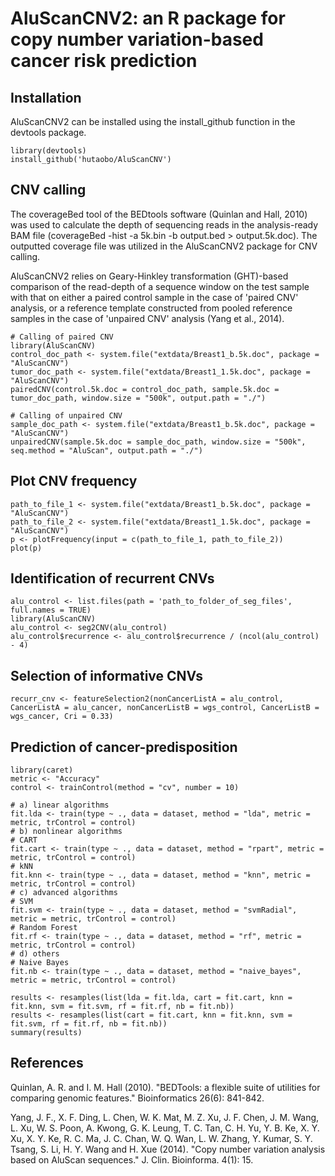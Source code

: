 # AluScanCNV2: an R package for copy number variation-based cancer risk prediction

## Installation
AluScanCNV2 can be installed using the install_github function in the devtools package.
```{r}
library(devtools)
install_github('hutaobo/AluScanCNV')
```

## CNV calling
The coverageBed tool of the BEDtools software (Quinlan and Hall, 2010) was used to calculate the depth of sequencing reads in the analysis-ready BAM file (coverageBed -hist -a 5k.bin -b output.bed > output.5k.doc). The outputted coverage file was utilized in the AluScanCNV2 package for CNV calling.

AluScanCNV2 relies on Geary-Hinkley transformation (GHT)-based comparison of the read-depth of a sequence window on the test sample with that on either a paired control sample in the case of 'paired CNV' analysis, or a reference template constructed from pooled reference samples in the case of 'unpaired CNV' analysis (Yang et al., 2014).
```{r}
# Calling of paired CNV
library(AluScanCNV)
control_doc_path <- system.file("extdata/Breast1_b.5k.doc", package = "AluScanCNV")
tumor_doc_path <- system.file("extdata/Breast1_1.5k.doc", package = "AluScanCNV")
pairedCNV(control.5k.doc = control_doc_path, sample.5k.doc = tumor_doc_path, window.size = "500k", output.path = "./")

# Calling of unpaired CNV
sample_doc_path <- system.file("extdata/Breast1_b.5k.doc", package = "AluScanCNV")
unpairedCNV(sample.5k.doc = sample_doc_path, window.size = "500k", seq.method = "AluScan", output.path = "./")
```

## Plot CNV frequency
```{r}
path_to_file_1 <- system.file("extdata/Breast1_b.5k.doc", package = "AluScanCNV")
path_to_file_2 <- system.file("extdata/Breast1_1.5k.doc", package = "AluScanCNV")
p <- plotFrequency(input = c(path_to_file_1, path_to_file_2))
plot(p)
```

## Identification of recurrent CNVs
```{r}
alu_control <- list.files(path = 'path_to_folder_of_seg_files', full.names = TRUE)
library(AluScanCNV)
alu_control <- seg2CNV(alu_control)
alu_control$recurrence <- alu_control$recurrence / (ncol(alu_control) - 4)
```

## Selection of informative CNVs
```{r}
recurr_cnv <- featureSelection2(nonCancerListA = alu_control, CancerListA = alu_cancer, nonCancerListB = wgs_control, CancerListB = wgs_cancer, Cri = 0.33)
```

## Prediction of cancer-predisposition
```{r}
library(caret)
metric <- "Accuracy"
control <- trainControl(method = "cv", number = 10)

# a) linear algorithms
fit.lda <- train(type ~ ., data = dataset, method = "lda", metric = metric, trControl = control)
# b) nonlinear algorithms
# CART
fit.cart <- train(type ~ ., data = dataset, method = "rpart", metric = metric, trControl = control)
# kNN
fit.knn <- train(type ~ ., data = dataset, method = "knn", metric = metric, trControl = control)
# c) advanced algorithms
# SVM
fit.svm <- train(type ~ ., data = dataset, method = "svmRadial", metric = metric, trControl = control)
# Random Forest
fit.rf <- train(type ~ ., data = dataset, method = "rf", metric = metric, trControl = control)
# d) others
# Naive Bayes
fit.nb <- train(type ~ ., data = dataset, method = "naive_bayes", metric = metric, trControl = control)

results <- resamples(list(lda = fit.lda, cart = fit.cart, knn = fit.knn, svm = fit.svm, rf = fit.rf, nb = fit.nb))
results <- resamples(list(cart = fit.cart, knn = fit.knn, svm = fit.svm, rf = fit.rf, nb = fit.nb))
summary(results)
```

## References
Quinlan, A. R. and I. M. Hall (2010). "BEDTools: a flexible suite of utilities for comparing genomic features." Bioinformatics 26(6): 841-842.

Yang, J. F., X. F. Ding, L. Chen, W. K. Mat, M. Z. Xu, J. F. Chen, J. M. Wang, L. Xu, W. S. Poon, A. Kwong, G. K. Leung, T. C. Tan, C. H. Yu, Y. B. Ke, X. Y. Xu, X. Y. Ke, R. C. Ma, J. C. Chan, W. Q. Wan, L. W. Zhang, Y. Kumar, S. Y. Tsang, S. Li, H. Y. Wang and H. Xue (2014). "Copy number variation analysis based on AluScan sequences." J. Clin. Bioinforma. 4(1): 15.
